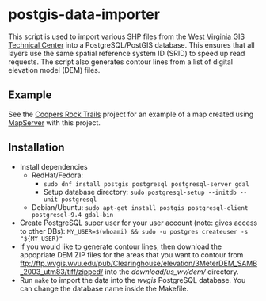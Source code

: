 # postgis-data-importer

This script is used to import various SHP files from the
[West Virginia GIS Technical Center](http://wvgis.wvu.edu/) into a
PostgreSQL/PostGIS database. This ensures that all layers use the
same spatial reference system ID (SRID) to speed up read requests. The
script also generates contour lines from a list of digital elevation
model (DEM) files.

## Example

See the [Coopers Rock Trails](https://github.com/masneyb/coopers-rock-trails)
project for an example of a map created using [MapServer](http://www.mapserver.org/)
with this project.


## Installation
	
* Install dependencies
  - RedHat/Fedora:
    - `sudo dnf install postgis postgresql postgresql-server gdal`
    - Setup database directory: `sudo postgresql-setup --initdb --unit postgresql`
  - Debian/Ubuntu: `sudo apt-get install postgis postgresql-client postgresql-9.4 gdal-bin`
* Create PostgreSQL super user for your user account (note: gives access to other DBs):
  `MY_USER=$(whoami) && sudo -u postgres createuser -s "${MY_USER)"`
* If you would like to generate contour lines, then download the appopriate DEM ZIP
  files for the areas that you want to contour from
  ftp://ftp.wvgis.wvu.edu/pub/Clearinghouse/elevation/3MeterDEM_SAMB_2003_utm83/tiff/zipped/
  into the _download/us_wv/dem/_ directory.
* Run `make` to import the data into the _wvgis_ PostgreSQL database. You can change
  the database name inside the Makefile.

